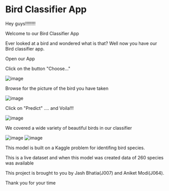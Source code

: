 # Bird Classifier App

Hey guys!!!!!!!!

Welcome to our Bird Classifier App

Ever looked at a bird and wondered what is that? Well now you have our Bird classifier app. 


Open our App

Click on the button "Choose..."

![image](https://user-images.githubusercontent.com/50991398/114052181-71bd6800-98ab-11eb-89d4-13d47c44aa9a.png)


Browse for the picture of the bird you have taken

![image](https://user-images.githubusercontent.com/50991398/114052424-acbf9b80-98ab-11eb-9220-2c87f06940e1.png)
 

Click on "Predict" .... and Voila!!!

![image](https://user-images.githubusercontent.com/50991398/114052696-e2fd1b00-98ab-11eb-9c86-b6a385bae8db.png)


We covered a wide variety of beautiful birds in our classifier

![image](https://user-images.githubusercontent.com/50991398/114054634-a8947d80-98ad-11eb-84de-edb1f6eec328.png)
![image](https://user-images.githubusercontent.com/50991398/114054664-adf1c800-98ad-11eb-983d-33e436dd4f1f.png)


This model is built on a Kaggle problem for identifing bird species. 

This is a live dataset and when this model was created data of 260 species was available


This project is brought to you by Jash Bhatia(J007) and Aniket Modi(J064). 

Thank you for your time

